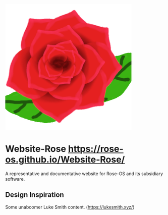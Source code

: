 ![logo](https://github.com/Rose-OS/Desktop-Rose/blob/master/images/rose1.png)



# Website-Rose https://rose-os.github.io/Website-Rose/

A representative and documentative website for Rose-OS and its subsidiary software.

## Design Inspiration

Some unaboomer Luke Smith content. (https://lukesmith.xyz/)

